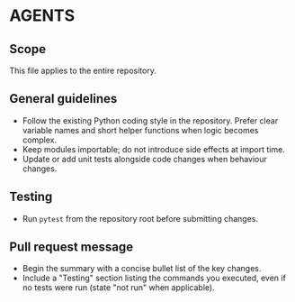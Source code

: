 # AGENTS

## Scope
This file applies to the entire repository.

## General guidelines
- Follow the existing Python coding style in the repository. Prefer clear variable names and short helper functions when logic becomes complex.
- Keep modules importable; do not introduce side effects at import time.
- Update or add unit tests alongside code changes when behaviour changes.

## Testing
- Run `pytest` from the repository root before submitting changes.

## Pull request message
- Begin the summary with a concise bullet list of the key changes.
- Include a "Testing" section listing the commands you executed, even if no tests were run (state "not run" when applicable).

